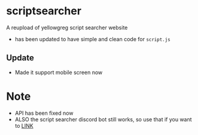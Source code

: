# scriptsearcher
A reupload of yellowgreg script searcher website 
- has been updated to have simple and clean code for `script.js`

## Update
- Made it support mobile screen now


# Note
- API has been fixed now
- ALSO the script searcher discord bot still works, so use that if you want to [LINK](https://github.com/AdvanceFTeam/Script_Searcher_Discord_Bot)
